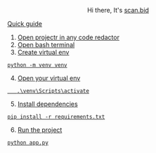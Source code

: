 <p align="center">Hi there, It's  <a href="https://scan.bid/" target="_blank">scan.bid</p>

Quick guide 

1. Open projectr in any code redactor
2. Open bash terminal
3. Create virtual env

```
python -m venv venv
```
4. Open your virtual env
```
   .\venv\Scripts\activate
```
5. Install dependencies
```
pip install -r requirements.txt
```
6. Run the project
```
python app.py
```
